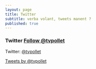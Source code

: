 ```yaml
---
layout: page
title: Twitter
subtitle: verba volant, tweets manent ?
published: true
---
```


### Twitter   <a href="https://twitter.com/tvpollet?ref_src=twsrc%5Etfw" class="twitter-follow-button" data-show-count="false">Follow @tvpollet</a><script async src="//platform.twitter.com/widgets.js" charset="utf-8"></script>

Twitter: [@tvpollet](https://twitter.com/tvpollet)

<a class="twitter-timeline"
  href="https://twitter.com/tvpollet"
  data-chrome="nofooter noborders">
Tweets by @tvpollet
</a>
